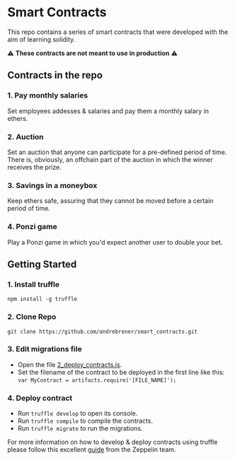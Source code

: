 # Smart Contracts

This repo contains a series of smart contracts that were developed with the aim of learning solidity.

:warning: **These contracts are not meant to use in production** :warning:

## Contracts in the repo

### 1. Pay monthly salaries
Set employees addesses & salaries and pay them a monthly salary in ethers.

### 2. Auction
Set an auction that anyone can participate for a pre-defined period of time. There is, obviously, an offchain part of the auction in which the winner receives the prize.

### 3. Savings in a moneybox
Keep ethers safe, assuring that they cannot be moved before a certain period of time.

### 4. Ponzi game
Play a Ponzi game in which you'd expect another user to double your bet.

## Getting Started

### 1. Install truffle

```npm install -g truffle```

### 2. Clone Repo

`git clone https://github.com/andrebrener/smart_contracts.git`

### 3. Edit migrations file

- Open the file [2_deploy_contracts.js](https://github.com/andrebrener/smart_contracts/blob/master/migrations/2_deploy_contracts.js).
- Set the filename of the contract to be deployed in the first line like this:
```var MyContract = artifacts.require('[FILE_NAME]');```

### 4. Deploy contract

- Run ```truffle develop``` to open its console.
- Run ```truffle compile``` to compile the contracts.
- Run ```truffle migrate``` to run the migrations.

For more information on how to develop & deploy contracts using truffle please follow this excellent [guide](https://blog.zeppelin.solutions/a-gentle-introduction-to-ethereum-programming-part-3-abdd9644d0c2) from the Zeppelin team.
